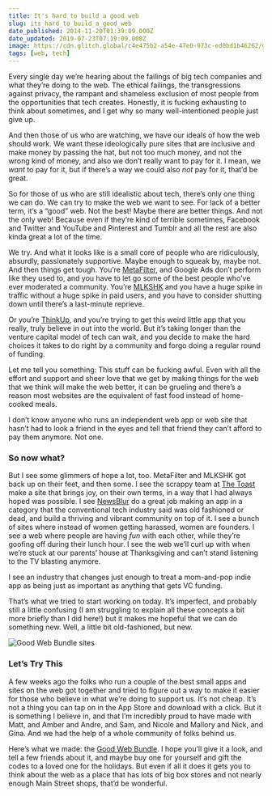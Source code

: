 ```yaml
---
title: It's hard to build a good web
slug: its_hard_to_build_a_good_web
date_published: 2014-11-20T01:39:09.000Z
date_updated: 2019-07-23T07:19:09.000Z
image: https://cdn.glitch.global/c4e475b2-a54e-47e0-973c-ed0bd1b46262/good-web-bundle-logo-alt.svg?v=1670105426057
tags: [web, tech]
---
```


Every single day we’re hearing about the failings of big tech companies and what they’re doing to the web. The ethical failings, the transgressions against privacy, the rampant and shameless exclusion of most people from the opportunities that tech creates. Honestly, it is fucking exhausting to think about sometimes, and I get why so many well-intentioned people just give up.

And then those of us who are watching, we have our ideals of how the web should work. We want these ideologically pure sites that are inclusive and make money by passing the hat, but not too much money, and not the wrong kind of money, and also we don’t really want to pay for it. I mean, we *want* to pay for it, but if there’s a way we could also *not* pay for it, that’d be great.

So for those of us who are still idealistic about tech, there’s only one thing we can do. We can try to make the web we want to see. For lack of a better term, it’s a “good” web. Not the best! Maybe there are better things. And not the only web! Because even if they’re kind of terrible sometimes, Facebook and Twitter and YouTube and Pinterest and Tumblr and all the rest are also kinda great a lot of the time.

We try. And what it looks like is a small core of people who are ridiculously, absurdly, passionately supportive. Maybe enough to squeak by, maybe not. And then things get tough. You’re [MetaFilter](http://metafilter.com/), and Google Ads don’t perform like they used to, and you have to let go some of the best people who’ve ever moderated a community. You’re [MLKSHK](http://mlkshk.com/) and you have a huge spike in traffic without a huge spike in paid users, and you have to consider shutting down until there’s a last-minute reprieve.

Or you’re [ThinkUp](https://thinkup.com/), and you’re trying to get this weird little app that you really, truly believe in out into the world. But it’s taking longer than the venture capital model of tech can wait, and you decide to make the hard choices it takes to do right by a community and forgo doing a regular round of funding.

Let me tell you something: This stuff can be fucking awful. Even with all the effort and support and sheer love that we get by making things for the web that we think will make the web better, it can be grueling and there’s a reason most websites are the equivalent of fast food instead of home-cooked meals.

I don’t know anyone who runs an independent web app or web site that hasn’t had to look a friend in the eyes and tell that friend they can’t afford to pay them anymore. Not one.

### So now what?

But I see some glimmers of hope a lot, too. MetaFilter and MLKSHK got back up on their feet, and then some. I see the scrappy team at [The Toast](http://the-toast.net) make a site that brings joy, on their own terms, in a way that I had always hoped was possible. I see [NewsBlur](https://newsblur.com) do a great job making an app in a category that the conventional tech industry said was old fashioned or dead, and build a thriving and vibrant community on top of it. I see a bunch of sites where instead of women getting harassed, women are founders. I see a web where people are having *fun* with each other, while they’re goofing off during their lunch hour. I see the web we’ll curl up with when we’re stuck at our parents’ house at Thanksgiving and can’t stand listening to the TV blasting anymore.

I see an industry that changes just enough to treat a mom-and-pop indie app as being just as important as anything that gets VC funding.

That’s what we tried to start working on today. It’s imperfect, and probably still a little confusing (I am struggling to explain all these concepts a bit more briefly than I did here!) but it makes me hopeful that we can do something new. Well, a little bit old-fashioned, but new.

![Good Web Bundle sites](https://cdn.glitch.global/c4e475b2-a54e-47e0-973c-ed0bd1b46262/good-web-bundle-site-logos.png?v=1670105425793 "Good Web Bundle sites")

### Let’s Try This

A few weeks ago the folks who run a couple of the best small apps and sites on the web got together and tried to figure out a way to make it easier for those who believe in what we’re doing to support us. It’s not cheap. It’s not a thing you can tap on in the App Store and download with a click. But it is something I believe in, and that I’m incredibly proud to have made with Matt, and Amber and Andre, and Sam, and Nicole and Mallory and Nick, and Gina. And we had the help of a whole community of folks behind us.

Here’s what we made: the [Good Web Bundle](https://goodwebbundle.com). I hope you’ll give it a look, and tell a few friends about it, and maybe buy one for yourself and gift the codes to a loved one for the holidays. But even if all it does it gets you to think about the web as a place that has lots of big box stores and not nearly enough Main Street shops, that’d be wonderful.
